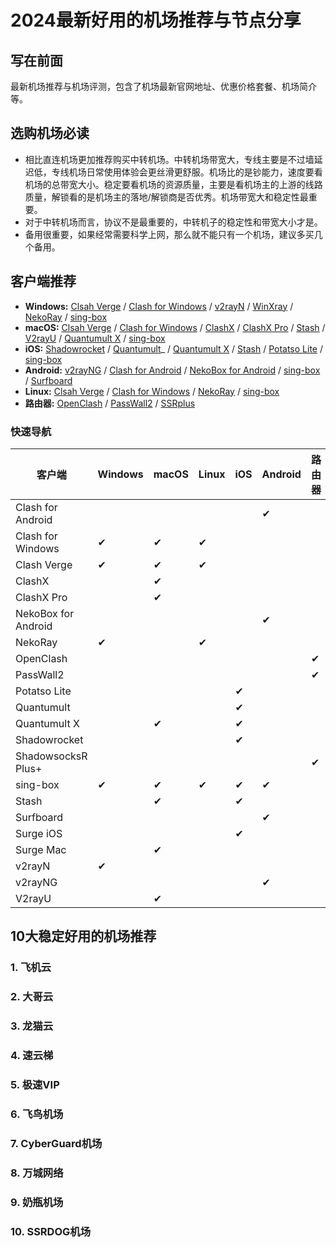 # 2024最新好用的机场推荐与节点分享

## 写在前面
最新机场推荐与机场评测，包含了机场最新官网地址、优惠价格套餐、机场简介等。

## 选购机场必读
- 相比直连机场更加推荐购买中转机场。中转机场带宽大，专线主要是不过墙延迟低，专线机场日常使用体验会更丝滑更舒服。机场比的是钞能力，速度要看机场的总带宽大小。稳定要看机场的资源质量，主要是看机场主的上游的线路质量，解锁看的是机场主的落地/解锁商是否优秀。机场带宽大和稳定性最重要。
- 对于中转机场而言，协议不是最重要的，中转机子的稳定性和带宽大小才是。
- 备用很重要，如果经常需要科学上网，那么就不能只有一个机场，建议多买几个备用。

## 客户端推荐
- **Windows:** [Clsah Verge](https://clashverge.org/?utm_source=github&utm_medium=jichangtuijian) / [Clash for Windows](https://clashforwindows.org/?utm_source=github&utm_medium=jichangtuijian) / [v2rayN](https://v2rayn.org/?utm_source=github&utm_medium=jichangtuijian) / [WinXray](https://winxray.org/?utm_source=github&utm_medium=jichangtuijian) / [NekoRay](https://nekoray.org/?utm_source=github&utm_medium=jichangtuijian) / [sing-box](https://sing-box.org/?utm_source=github&utm_medium=jichangtuijian)
- **macOS:** [Clsah Verge](https://clashverge.org/?utm_source=github&utm_medium=jichangtuijian) / [Clash for Windows](https://clashforwindows.org/?utm_source=github&utm_medium=jichangtuijian) / [ClashX](https://clashx.org/?utm_source=github&utm_medium=jichangtuijian) / [ClashX Pro](https://clashxpro.org/?utm_source=github&utm_medium=jichangtuijian) / [Stash](https://clashstash.org/?utm_source=github&utm_medium=jichangtuijian) / [V2rayU](https://v2rayu.org/?utm_source=github&utm_medium=jichangtuijian) / [Quantumult X](https://quantumultx.org/?utm_source=github&utm_medium=jichangtuijian) / [sing-box](https://sing-box.org/?utm_source=github&utm_medium=jichangtuijian)
- **iOS:** [Shadowrocket](https://shadowrocketios.org/?utm_source=github&utm_medium=jichangtuijian) / [Quantumult](https://quantumult.org/?utm_source=github&utm_medium=jichangtuijian)_ / [Quantumult X](https://quantumultx.org/?utm_source=github&utm_medium=jichangtuijian) / [Stash](https://clashstash.org/?utm_source=github&utm_medium=jichangtuijian) / [Potatso Lite](https://potatso.org/?utm_source=github&utm_medium=jichangtuijian) / [sing-box](https://sing-box.org/?utm_source=github&utm_medium=jichangtuijian)
- **Android:** [v2rayNG](https://v2rayng.org/?utm_source=github&utm_medium=jichangtuijian) / [Clash for Android](https://clashforandroid.org/?utm_source=github&utm_medium=jichangtuijian) / [NekoBox for Android](https://nekoboxforandroid.org/?utm_source=github&utm_medium=jichangtuijian) / [sing-box](https://sing-box.org/?utm_source=github&utm_medium=jichangtuijian) / [Surfboard](https://getsurfboard.org/?utm_source=github&utm_medium=jichangtuijian)
- **Linux:** [Clsah Verge](https://clashverge.org/?utm_source=github&utm_medium=jichangtuijian) / [Clash for Windows](https://clashforwindows.org/?utm_source=github&utm_medium=jichangtuijian) / [NekoRay](https://nekoray.org/?utm_source=github&utm_medium=jichangtuijian) / [sing-box](https://sing-box.org/?utm_source=github&utm_medium=jichangtuijian)
- **路由器:** [OpenClash](https://openclash.org/?utm_source=github&utm_medium=jichangtuijian) / [PassWall2](https://passwall2.org/?utm_source=github&utm_medium=jichangtuijian) / [SSRplus](https://ssrplus.org/?utm_source=github&utm_medium=jichangtuijian)

### 快速导航
| 客户端                 | Windows |  <img width=5/>macOS<img width=5/>  |  <img width=11/>Linux<img width=11/>  |   <img width=17/>iOS<img width=17/>   | <img width=5/>Android<img width=5/> | <img width=5/>路由器<img width=5/> |
|---------------------|---------|-------|-------|-----|---------|-----|
| Clash for Android   |         |       |       |     | ✔       |     |
| Clash for Windows   | ✔       | ✔     | ✔     |     |         |     |
| Clash Verge         | ✔       | ✔     | ✔     |     |         |     |
| ClashX              |         | ✔     |       |     |         |     |
| ClashX Pro          |         | ✔     |       |     |         |     |
| NekoBox for Android |         |       |       |     | ✔       |     |
| NekoRay             | ✔       |       | ✔     |     |         |     |
| OpenClash           |         |       |       |     |         | ✔   |
| PassWall2           |         |       |       |     |         | ✔   |
| Potatso Lite        |         |       |       | ✔   |         |     |
| Quantumult          |         |       |       | ✔   |         |     |
| Quantumult X        |         | ✔     |       | ✔   |         |     |
| Shadowrocket        |         |       |       | ✔   |         |     |
| ShadowsocksR Plus+  |         |       |       |     |         | ✔   |
| sing-box            | ✔       | ✔     | ✔     | ✔   | ✔       |     |
| Stash               |         | ✔     |       | ✔   |         |     |
| Surfboard           |         |       |       |     | ✔       |     |
| Surge iOS           |         |       |       | ✔   |         |     |
| Surge Mac           |         | ✔     |       |     |         |     |
| v2rayN              | ✔       |       |       |     |         |     |
| v2rayNG             |         |       |       |     | ✔       |     |
| V2rayU              |         | ✔     |       |     |         |     |



## 10大稳定好用的机场推荐

### 1. 飞机云

### 2. 大哥云

### 3. 龙猫云

### 4. 速云梯

### 5. 极速VIP

### 6. 飞鸟机场

### 7. CyberGuard机场

### 8. 万城网络

### 9. 奶瓶机场

### 10. SSRDOG机场
